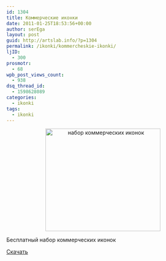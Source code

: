 ```yaml
---
id: 1304
title: Коммерческие иконки
date: 2011-01-25T18:53:56+00:00
author: serEga
layout: post
guid: http://artslab.info/?p=1304
permalink: /ikonki/kommercheskie-ikonki/
ljID:
  - 300
prosmotr:
  - 68
wpb_post_views_count:
  - 938
dsq_thread_id:
  - 1598628089
categories:
  - ikonki
tags:
  - ikonki
---
```

<center>
  <a href="{{site.img_cdn}}/ka_ching.png"><img src="{{site.img_cdn}}/ka_ching-300x268.png" alt="набор коммерческих иконок" title="ka_ching" width="300" height="268" class="alignnone size-medium wp-image-1305" srcset="{{site.img_cdn}}/ka_ching-300x268.png 300w, {{site.img_cdn}}/ka_ching.png 615w" sizes="(max-width: 300px) 100vw, 300px" /></a>
</center>

Бесплатный набор коммерческих иконок

[Скачать](http://www.webdesignerdepot.com/2011/01/kaching-exclusive-free-ecommerce-icons/)
